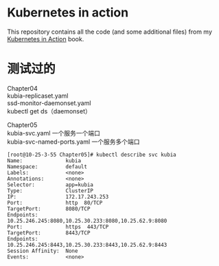 # Kubernetes in action

This repository contains all the code (and some additional files) from my [Kubernetes in Action](https://www.manning.com/books/kubernetes-in-action) book.

# 测试过的
Chapter04  
kubia-replicaset.yaml  
ssd-monitor-daemonset.yaml  
kubectl get ds（daemonset）

Chapter05  
kubia-svc.yaml   一个服务一个端口  
kubia-svc-named-ports.yaml    一个服务多个端口  
```
[root@10-25-3-55 Chapter05]# kubectl describe svc kubia
Name:              kubia
Namespace:         default
Labels:            <none>
Annotations:       <none>
Selector:          app=kubia
Type:              ClusterIP
IP:                172.17.243.253
Port:              http  80/TCP
TargetPort:        8080/TCP
Endpoints:         10.25.246.245:8080,10.25.30.233:8080,10.25.62.9:8080
Port:              https  443/TCP
TargetPort:        8443/TCP
Endpoints:         10.25.246.245:8443,10.25.30.233:8443,10.25.62.9:8443
Session Affinity:  None
Events:            <none>

```





